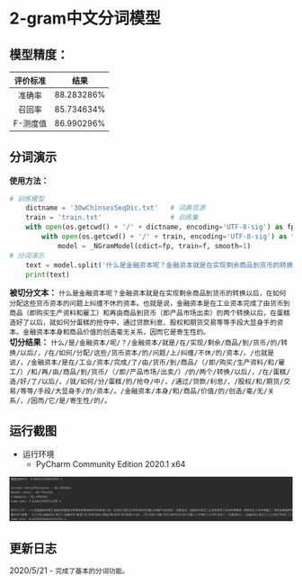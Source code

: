 # 2-gram中文分词模型
## 模型精度：
|评价标准|结果|
|:---:|:---:|
|准确率|88.283286%|
|召回率|85.734634%|
|F-测度值|86.990296%|
## 分词演示
**使用方法：**
```Python
# 训练模型
    dictname = '30wChinsesSeqDic.txt'   # 词典资源
    train = 'train.txt'                 # 训练集
    with open(os.getcwd() + '/' + dictname, encoding='UTF-8-sig') as fp:
        with open(os.getcwd() + '/' + train, encoding='UTF-8-sig') as f:
            model = _NGramModel(cdict=fp, train=f, smooth=1)
# 分词演示
    text = model.split('什么是金融资本呢？金融资本就是在实现剩余商品到货币的转换以后，在如何分配这些货币资本的问题上纠缠不休的资本。也就是说，金融资本是在工业资本完成了由货币到商品（即购买生产资料和雇工）和再由商品到货币（即产品市场出卖）的两个转换以后，在蛋糕造好了以后，就如何分蛋糕的抢夺中，通过贷款利息、股权和期货交易等等手段大显身手的资本。金融资本本身和商品价值的创造毫无关系，因而它是寄生性的。')
    print(text)
```
**被切分文本：**
`什么是金融资本呢？金融资本就是在实现剩余商品到货币的转换以后，在如何分配这些货币资本的问题上纠缠不休的资本。也就是说，金融资本是在工业资本完成了由货币到商品（即购买生产资料和雇工）和再由商品到货币（即产品市场出卖）的两个转换以后，在蛋糕造好了以后，就如何分蛋糕的抢夺中，通过贷款利息、股权和期货交易等等手段大显身手的资本。金融资本本身和商品价值的创造毫无关系，因而它是寄生性的。`
<br>
**切分结果：**
`什么/是/金融资本/呢/？/金融资本/就是/在/实现/剩余/商品/到/货币/的/转换/以后/，/在/如何/分配/这些/货币资本/的/问题/上/纠缠/不休/的/资本/。/也就是说/，/金融资本/是在/工业/资本/完成/了/由/货币/到/商品/（/即/购买/生产资料/和/雇工/）/和/再/由/商品/到/货币/（/即/产品市场/出卖/）/的/两个/转换/以后/，/在/蛋糕/造/好/了/以后/，/就/如何/分/蛋糕/的/抢夺/中/，/通过/贷款/利息/、/股权/和/期货/交易/等等/手段/大显身手/的/资本/。/金融资本/本身/和/商品/价值/的/创造/毫/无/关系/，/因而/它/是/寄生性/的/。`
## 运行截图
* 运行环境
  * PyCharm Community Edition 2020.1 x64
  
![](https://raw.githubusercontent.com/VilTea/2-gram/master/Image/Image20200521202528.png)

## 更新日志
2020/5/21 - `完成了基本的分词功能。`
